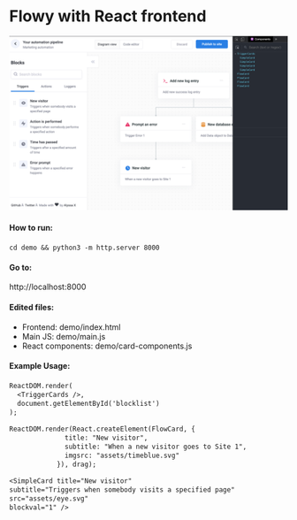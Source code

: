 # Flowy with React frontend

![alt text](https://github.com/abhirajkale/flowy/blob/master/demo/assets/flowly-w-react.png?raw=true)

#### How to run:
```cd demo && python3 -m http.server 8000```
#### Go to:
http://localhost:8000

#### Edited files:
* Frontend: demo/index.html
* Main JS:  demo/main.js
* React components: demo/card-components.js

#### Example Usage:
```
ReactDOM.render(
  <TriggerCards />,
  document.getElementById('blocklist')
);
```
```
ReactDOM.render(React.createElement(FlowCard, {
              title: "New visitor",
              subtitle: "When a new visitor goes to Site 1",
              imgsrc: "assets/timeblue.svg"
            }), drag);
```
```
<SimpleCard title="New visitor" 
subtitle="Triggers when somebody visits a specified page" 
src="assets/eye.svg" 
blockval="1" />
```


